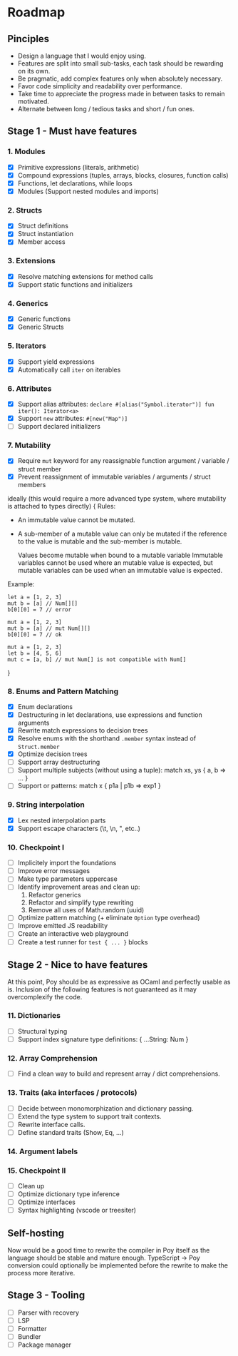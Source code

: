 # Roadmap

## Pinciples

- Design a language that I would enjoy using.
- Features are split into small sub-tasks, each task should be rewarding on its own.
- Be pragmatic, add complex features only when absolutely necessary.
- Favor code simplicity and readability over performance.
- Take time to appreciate the progress made in between tasks to remain motivated.
- Alternate between long / tedious tasks and short / fun ones.

## Stage 1 - Must have features

### 1. Modules

- [x] Primitive expressions (literals, arithmetic)
- [x] Compound expressions (tuples, arrays, blocks, closures, function calls)
- [x] Functions, let declarations, while loops
- [x] Modules (Support nested modules and imports)

### 2. Structs

- [x] Struct definitions
- [x] Struct instantiation
- [x] Member access

### 3. Extensions

- [x] Resolve matching extensions for method calls
- [x] Support static functions and initializers

### 4. Generics

- [x] Generic functions
- [x] Generic Structs

### 5. Iterators

- [x] Support yield expressions
- [x] Automatically call `iter` on iterables

### 6. Attributes

- [x] Support alias attributes: `declare #[alias("Symbol.iterator")] fun iter(): Iterator<a>`
- [x] Support `new` attributes: `#[new("Map")]`
- [ ] Support declared initializers

### 7. Mutability

- [x] Require `mut` keyword for any reassignable function argument / variable / struct member
- [x] Prevent reassignment of immutable variables / arguments / struct members

ideally (this would require a more advanced type system, where mutability is attached to types directly) {
Rules:

- An immutable value cannot be mutated.
- A sub-member of a mutable value can only be mutated if
  the reference to the value is mutable and the sub-member is mutable.

  Values become mutable when bound to a mutable variable
  Immutable variables cannot be used where an mutable value is expected, but
  mutable variables can be used when an immutable value is expected.

Example:

```poy
let a = [1, 2, 3]
mut b = [a] // Num[][]
b[0][0] = 7 // error

mut a = [1, 2, 3]
mut b = [a] // mut Num[][]
b[0][0] = 7 // ok

mut a = [1, 2, 3]
let b = [4, 5, 6]
mut c = [a, b] // mut Num[] is not compatible with Num[]
```

}

### 8. Enums and Pattern Matching

- [x] Enum declarations
- [x] Destructuring in let declarations, use expressions and function arguments
- [x] Rewrite match expressions to decision trees
- [x] Resolve enums with the shorthand `.member` syntax instead of `Struct.member`
- [x] Optimize decision trees
- [ ] Support array destructuring
- [ ] Support multiple subjects (without using a tuple): match xs, ys { a, b => ... }
- [ ] Support or patterns: match x { p1a | p1b => exp1 }

### 9. String interpolation
- [x] Lex nested interpolation parts
- [x] Support escape characters (\t, \n, \", etc..)

### 10. Checkpoint I

- [ ] Implicitely import the foundations
- [ ] Improve error messages
- [ ] Make type parameters uppercase
- [ ] Identify improvement areas and clean up:
  1. Refactor generics
  2. Refactor and simplify type rewriting
  3. Remove all uses of Math.random (uuid)
- [ ] Optimize pattern matching (+ eliminate `Option` type overhead)
- [ ] Improve emitted JS readability
- [ ] Create an interactive web playground
- [ ] Create a test runner for `test { ... }` blocks

## Stage 2 - Nice to have features

At this point, Poy should be as expressive as OCaml and perfectly usable as is.
Inclusion of the following features is not guaranteed as it may overcomplexify the code.

### 11. Dictionaries

- [ ] Structural typing
- [ ] Support index signature type definitions: { ...String: Num }

### 12. Array Comprehension

- [ ] Find a clean way to build and represent array / dict comprehensions.

### 13. Traits (aka interfaces / protocols)

- [ ] Decide between monomorphization and dictionary passing.
- [ ] Extend the type system to support trait contexts.
- [ ] Rewrite interface calls.
- [ ] Define standard traits (Show, Eq, ...)

### 14. Argument labels

### 15. Checkpoint II

- [ ] Clean up
- [ ] Optimize dictionary type inference
- [ ] Optimize interfaces
- [ ] Syntax highlighting (vscode or treesiter)

## Self-hosting

Now would be a good time to rewrite the compiler in Poy itself as the language should be stable and mature enough. TypeScript -> Poy conversion could optionally be implemented before the rewrite to make the process more iterative.

## Stage 3 - Tooling

- [ ] Parser with recovery
- [ ] LSP
- [ ] Formatter
- [ ] Bundler
- [ ] Package manager
